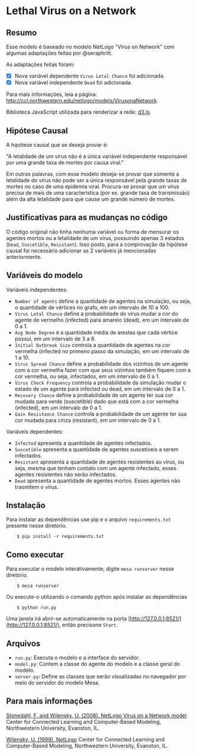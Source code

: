 # Lethal Virus on a Network

## Resumo

Esse modelo é baseado no modelo NetLogo "Virus on Network" com algumas adaptações feitas por @seraphritt.

As adaptações feitas foram:
- [x] Nova variável dependente ``Virus Letal Chance`` foi adicionada.
- [x] Nova variável independente ``Dead`` foi adicionada.

Para mais informações, leia a página: http://ccl.northwestern.edu/netlogo/models/VirusonaNetwork.

Biblioteca JavaScript utilizada para renderizar a rede: [d3.js](https://d3js.org/).

## Hipótese Causal

A hipótese causal que se deseja provar é:

"A letalidade de um vírus não é a única
variável independente responsável por uma grande taxa de mortes por causa viral."

Em outras palavras, com esse modelo deseja-se provar que somente a letalidade do vírus não pode ser a única responsável pela grande taxas de mortes no caso de uma epidemia viral. Procura-se provar que um vírus precisa de mais de uma característica (por ex. grande taxa de transmissão) além da alta letalidade para que cause um grande número de mortes.  

## Justificativas para as mudanças no código

O código original não tinha nenhuma variável ou forma de mensurar os agentes mortos ou a letalidade de um vírus, possuindo apenas 3 estados (``Dead``, ``Suscetible``, ``Resistant``). Isso posto, para a comprovação da hipótese causal foi necessário adicionar as 2 variáveis já mencionadas anteriormente.

## Variáveis do modelo
Variáveis independentes:

* ``Number of agents`` define a quantidade de agentes na simulação, ou seja, o quantidade de
vértices no grafo, em um intervalo de 10 a 100.
* ``Virus Letal Chance`` define a probabilidade do vírus mudar a cor do agente de vermelho
(infected) para amarelo (dead), em um intervalo de 0 a 1.
* ``Avg Node Degree`` é a quantidade média de arestas que cada vértice possui, em um intervalo
de 3 a 8.
* ``Initial Outbreak Size`` controla a quantidade de agentes na cor vermelha (infected no primeiro
passo da simulação, em um intervalo de 1 a 10.
* ``Virus Spread Chance`` define a probabilidade dos vizinhos de um agente com a cor vermelha
fazer com que seus vizinhos também fiquem com a cor vermelha, ou seja, infectados, em
um intervalo de 0 a 1.
* ``Virus Check Frequency`` controla a probabilidade da simulação mudar o estado de um agente
para infected ou dead, em um intervalo de 0 a 1.
* ``Recovery Chance`` define a probabilidade de um agente ter sua cor mudada para verde (suscetible)
dado que está com a cor vermelha (infected), em um intervalo de 0 a 1.
* ``Gain Resistance Chance`` controla a probabilidade de um agente ter sua cor mudada para
cinza (resistant), em um intervalo de 0 a 1.

Variáveis dependentes:

* ``Infected`` apresenta a quantidade de agentes infectados.
* ``Suscetible`` apresenta a quantidade de agentes suscetíveis a serem infectados.
* ``Resistant`` apresenta a quantidade de agentes resistentes ao vírus, ou seja, mesma que tenham
contato com um agente infectado, esses agentes resistentes não serão infectados.
* ``Dead`` apresenta a quantidade de agentes mortos. Esses agentes não trasmitem o vírus.

## Instalação

Para instalar as dependências use pip e o arquivo ``requirements.txt`` presente nesse diretório.

```
    $ pip install -r requirements.txt
```

## Como executar

Para executar o modelo interativamente, digite ``mesa runserver`` nesse diretório.

```
    $ mesa runserver
```

Ou execute-o utilizando o comando python após instalar as dependências
```
    $ python run.py
```

Uma janela irá abrir-se automaticamente na porta [http://127.0.0.1:8521/](http://127.0.0.1:8521/), então precisone ``Start``.

## Arquivos

* ``run.py``: Executa o modelo e a interface do servidor.
* ``model.py``: Contem a classe do agente do modelo e a classe geral do modelo.
* ``server.py``: Define as classes que serão visualizadas no navegador por meio do servidor do modelo Mesa.

## Para mais informações

[Stonedahl, F. and Wilensky, U. (2008). NetLogo Virus on a Network model](http://ccl.northwestern.edu/netlogo/models/VirusonaNetwork).
Center for Connected Learning and Computer-Based Modeling, Northwestern University, Evanston, IL.


[Wilensky, U. (1999). NetLogo](http://ccl.northwestern.edu/netlogo/)
Center for Connected Learning and Computer-Based Modeling, Northwestern University, Evanston, IL.
